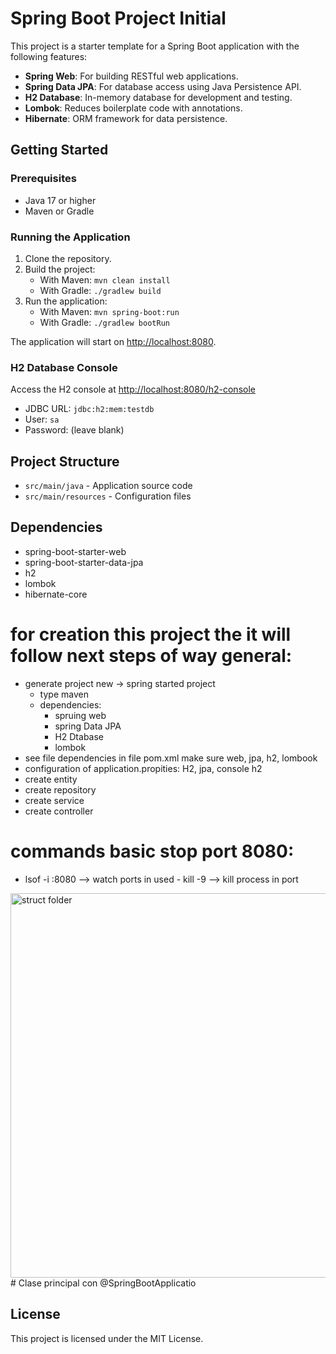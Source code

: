 # Spring Boot Project Initial

This project is a starter template for a Spring Boot application with the following features:

- **Spring Web**: For building RESTful web applications.
- **Spring Data JPA**: For database access using Java Persistence API.
- **H2 Database**: In-memory database for development and testing.
- **Lombok**: Reduces boilerplate code with annotations.
- **Hibernate**: ORM framework for data persistence.

## Getting Started

### Prerequisites

- Java 17 or higher
- Maven or Gradle

### Running the Application

1. Clone the repository.
2. Build the project:
    - With Maven: `mvn clean install`
    - With Gradle: `./gradlew build`
3. Run the application:
    - With Maven: `mvn spring-boot:run`
    - With Gradle: `./gradlew bootRun`

The application will start on [http://localhost:8080](http://localhost:8080).

### H2 Database Console

Access the H2 console at [http://localhost:8080/h2-console](http://localhost:8080/h2-console)  
- JDBC URL: `jdbc:h2:mem:testdb`
- User: `sa`
- Password: (leave blank)

## Project Structure

- `src/main/java` - Application source code
- `src/main/resources` - Configuration files

## Dependencies

- spring-boot-starter-web
- spring-boot-starter-data-jpa
- h2
- lombok
- hibernate-core

# for creation this project the it will follow next steps of way general: 
 - generate project new -> spring started project
	 - type maven 
	 - dependencies: 
	  	* spruing web
	  	* spring Data JPA
	  	* H2 Dtabase
	  	* lombok
  - see file dependencies in file pom.xml make sure  web, jpa, h2, lombook
 - configuration of application.propities: H2, jpa, console h2
 - create entity
 - create repository
 - create service
 - create controller
 
 # commands basic stop port 8080: 
   -  lsof -i :8080 --> watch ports in used 
    - kill -9 <PID> --> kill process  in port 

<img width="808" height="615" alt="struct folder" src="https://github.com/user-attachments/assets/2511c0e1-82c3-42ec-b0d4-df92a5e42717" />
             # Clase principal con @SpringBootApplicatio


## License

This project is licensed under the MIT License.

